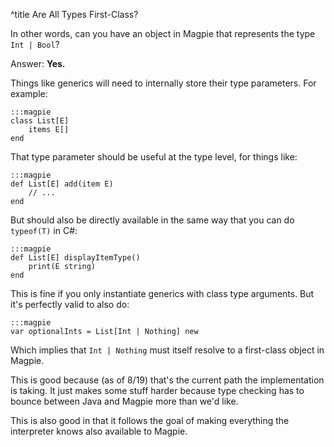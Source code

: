 ^title Are All Types First-Class?

In other words, can you have an object in Magpie that represents the type `Int |
Bool`?

Answer: **Yes.**

Things like generics will need to internally store their type parameters. For
example:

    :::magpie
    class List[E]
        items E[]
    end

That type parameter should be useful at the type level, for things like:

    :::magpie
    def List[E] add(item E)
        // ...
    end

But should also be directly available in the same way that you can do `typeof(T)`
in C#:

    :::magpie
    def List[E] displayItemType()
        print(E string)
    end
    
This is fine if you only instantiate generics with class type arguments. But
it's perfectly valid to also do:

    :::magpie
    var optionalInts = List[Int | Nothing] new
    
Which implies that `Int | Nothing` must itself resolve to a first-class object
in Magpie.

This is good because (as of 8/19) that's the current path the implementation is
taking. It just makes some stuff harder because type checking has to bounce
between Java and Magpie more than we'd like.

This is also good in that it follows the goal of making everything the interpreter
knows also available to Magpie.